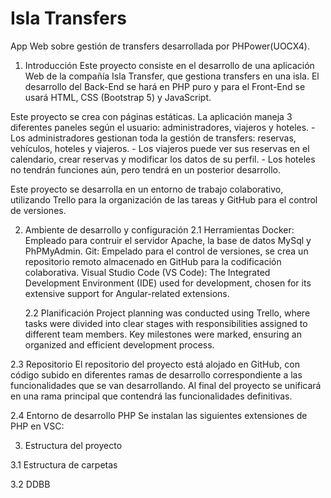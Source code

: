# Isla Transfers
App Web sobre gestión de transfers desarrollada por PHPower(UOCX4).
1. Introducción
   Este proyecto consiste en el desarrollo de una aplicación Web de la compañía Isla Transfer, que gestiona transfers en una isla. El desarrollo del Back-End se hará en PHP puro y para el Front-End se usará HTML, CSS (Bootstrap 5) y JavaScript.
   
  Este proyecto se crea con páginas estáticas. La aplicación maneja 3 diferentes paneles según el usuario: administradores, viajeros y hoteles. 
    - Los administradores gestionan toda la gestión de transfers: reservas, vehículos, hoteles y viajeros.
    - Los viajeros puede ver sus reservas en el calendario, crear reservas y modificar los datos de su perfil.
    - Los hoteles no tendrán funciones aún, pero tendrá en un posterior desarrollo.
    
  Este proyecto se desarrolla  en un entorno de trabajo colaborativo, utilizando Trello para la organización de las tareas y GitHub para el control de versiones.

2. Ambiente de desarrollo y configuración
  2.1 Herramientas 
    Docker: Empleado para contruir el servidor Apache, la base de datos MySql y PhPMyAdmin. 
    Git: Empelado para el control de versiones, se crea un repositorio remoto almacenado en GitHub para la codificación colaborativa. 
    Visual Studio Code (VS Code): The Integrated Development Environment (IDE) used for development, chosen for its extensive support for Angular-related extensions.

   2.2 Planificación 
    Project planning was conducted using Trello, where tasks were divided into clear stages with responsibilities assigned to different team members. Key milestones were marked, ensuring an organized and     efficient development process.

  2.3 Repositorio
    El repositorio del proyecto está alojado en GitHub, con código subido en diferentes ramas de desarrollo correspondiente a las funcionalidades que se van desarrollando. Al final del proyecto se unificará en una rama principal que contendrá las funcionalidades definitivas.

  2.4 Entorno de desarrollo PHP
    Se instalan las siguientes extensiones de PHP en VSC:

3. Estructura del proyecto

  3.1 Estructura de carpetas

  3.2 DDBB

